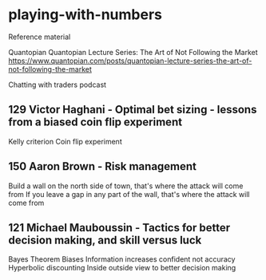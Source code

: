# playing-with-numbers


Reference material

Quantopian
Quantopian Lecture Series: The Art of Not Following the Market
https://www.quantopian.com/posts/quantopian-lecture-series-the-art-of-not-following-the-market

Chatting with traders podcast

## 129 Victor Haghani - Optimal bet sizing - lessons from a biased coin flip experiment
Kelly criterion
Coin flip experiment

## 150 Aaron Brown - Risk management
Build a wall on the north side of town, that's where the attack will come from
If you leave a gap in any part of the wall, that's where the attack will come from

## 121 Michael Mauboussin - Tactics for better decision making, and skill versus luck
Bayes Theorem
Biases
Information increases confident not accuracy
Hyperbolic discounting
Inside outside view to better decision making

